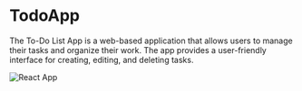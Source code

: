 # TodoApp
The To-Do List App is a web-based application that allows users to manage their tasks and organize their work. 
The app provides a user-friendly interface for creating, editing, and deleting tasks.


![React App ](https://user-images.githubusercontent.com/108974791/232206637-b83e5c79-ad4d-4e3f-89da-d3b00784c2be.png)
